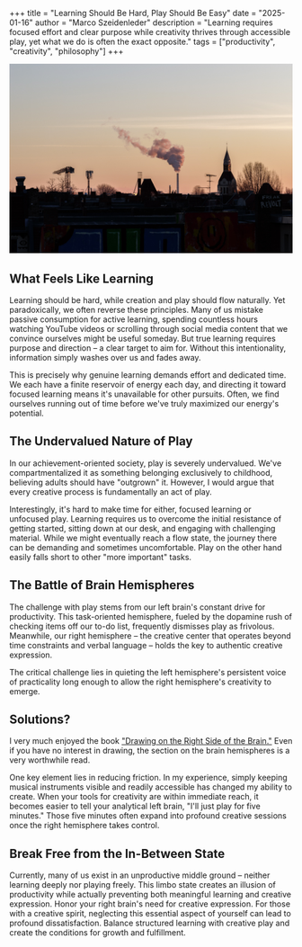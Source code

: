 +++
title = "Learning Should Be Hard, Play Should Be Easy"
date = "2025-01-16"
author = "Marco Szeidenleder"
description = "Learning requires focused effort and clear purpose while creativity thrives through accessible play, yet what we do is often the exact opposite."
tags = ["productivity", "creativity", "philosophy"]
+++






![](hero.jpg)



## What Feels Like Learning
Learning should be hard, while creation and play should flow naturally. Yet paradoxically, we often reverse these principles. Many of us mistake passive consumption for active learning, spending countless hours watching YouTube videos or scrolling through social media content that we convince ourselves might be useful someday. But true learning requires purpose and direction – a clear target to aim for. Without this intentionality, information simply washes over us and fades away.

This is precisely why genuine learning demands effort and dedicated time. We each have a finite reservoir of energy each day, and directing it toward focused learning means it's unavailable for other pursuits. Often, we find ourselves running out of time before we've truly maximized our energy's potential.

## The Undervalued Nature of Play
In our achievement-oriented society, play is severely undervalued. We've compartmentalized it as something belonging exclusively to childhood, believing adults should have "outgrown" it. However, I would argue that every creative process is fundamentally an act of play.

Interestingly, it's hard to make time for either, focused learning or unfocused play. Learning requires us to overcome the initial resistance of getting started, sitting down at our desk, and engaging with challenging material. While we might eventually reach a flow state, the journey there can be demanding and sometimes uncomfortable. Play on the other hand easily falls short to other "more important" tasks.

## The Battle of Brain Hemispheres
The challenge with play stems from our left brain's constant drive for productivity. This task-oriented hemisphere, fueled by the dopamine rush of checking items off our to-do list, frequently dismisses play as frivolous. Meanwhile, our right hemisphere – the creative center that operates beyond time constraints and verbal language – holds the key to authentic creative expression.

The critical challenge lies in quieting the left hemisphere's persistent voice of practicality long enough to allow the right hemisphere's creativity to emerge.

## Solutions?
I very much enjoyed the book ["Drawing on the Right Side of the Brain."](https://www.thalia.de/shop/home/artikeldetails/A1039705315) Even if you have no interest in drawing, the section on the brain hemispheres is a very worthwhile read. 

One key element lies in reducing friction. In my experience, simply keeping musical instruments visible and readily accessible has changed my ability to create. When your tools for creativity are within immediate reach, it becomes easier to tell your analytical left brain, "I'll just play for five minutes." Those five minutes often expand into profound creative sessions once the right hemisphere takes control.


## Break Free from the In-Between State
Currently, many of us exist in an unproductive middle ground – neither learning deeply nor playing freely. This limbo state creates an illusion of productivity while actually preventing both meaningful learning and creative expression. Honor your right brain's need for creative expression. For those with a creative spirit, neglecting this essential aspect of yourself can lead to profound dissatisfaction. Balance structured learning with creative play and create the conditions for growth and fulfillment.